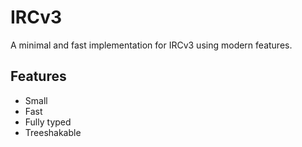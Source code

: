 # IRCv3

A minimal and fast implementation for IRCv3 using modern features.

## Features

- Small
- Fast
- Fully typed
- Treeshakable
